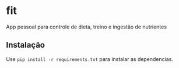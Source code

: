 # fit
App pessoal para controle de dieta, treino e ingestão de nutrientes

## Instalação
Use `pip install -r requirements.txt` para instalar as dependencias.
